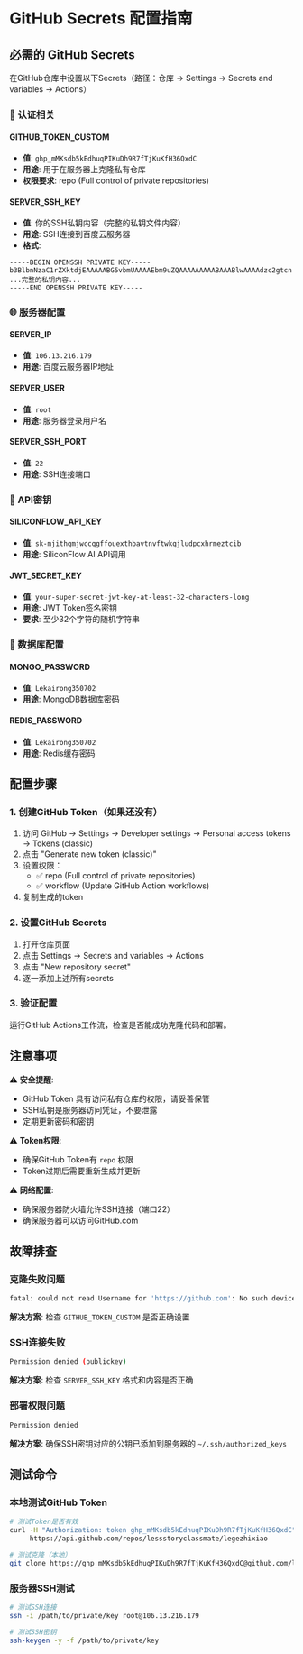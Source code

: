 # GitHub Secrets 配置指南

## 必需的 GitHub Secrets

在GitHub仓库中设置以下Secrets（路径：仓库 → Settings → Secrets and variables → Actions）

### 🔐 认证相关

#### GITHUB_TOKEN_CUSTOM
- **值**: `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`
- **用途**: 用于在服务器上克隆私有仓库
- **权限要求**: repo (Full control of private repositories)

#### SERVER_SSH_KEY
- **值**: 你的SSH私钥内容（完整的私钥文件内容）
- **用途**: SSH连接到百度云服务器
- **格式**: 
```
-----BEGIN OPENSSH PRIVATE KEY-----
b3BlbnNzaC1rZXktdjEAAAAABG5vbmUAAAAEbm9uZQAAAAAAAAABAAABlwAAAAdzc2gtcn
...完整的私钥内容...
-----END OPENSSH PRIVATE KEY-----
```

### 🌐 服务器配置

#### SERVER_IP
- **值**: `106.13.216.179`
- **用途**: 百度云服务器IP地址

#### SERVER_USER
- **值**: `root`
- **用途**: 服务器登录用户名

#### SERVER_SSH_PORT
- **值**: `22`
- **用途**: SSH连接端口

### 🔑 API密钥

#### SILICONFLOW_API_KEY
- **值**: `sk-mjithqmjwccqgffouexthbavtnvftwkqjludpcxhrmeztcib`
- **用途**: SiliconFlow AI API调用

#### JWT_SECRET_KEY
- **值**: `your-super-secret-jwt-key-at-least-32-characters-long`
- **用途**: JWT Token签名密钥
- **要求**: 至少32个字符的随机字符串

### 💾 数据库配置

#### MONGO_PASSWORD
- **值**: `Lekairong350702`
- **用途**: MongoDB数据库密码

#### REDIS_PASSWORD
- **值**: `Lekairong350702`
- **用途**: Redis缓存密码

## 配置步骤

### 1. 创建GitHub Token（如果还没有）
1. 访问 GitHub → Settings → Developer settings → Personal access tokens → Tokens (classic)
2. 点击 "Generate new token (classic)"
3. 设置权限：
   - ✅ repo (Full control of private repositories)
   - ✅ workflow (Update GitHub Action workflows)
4. 复制生成的token

### 2. 设置GitHub Secrets
1. 打开仓库页面
2. 点击 Settings → Secrets and variables → Actions
3. 点击 "New repository secret"
4. 逐一添加上述所有secrets

### 3. 验证配置
运行GitHub Actions工作流，检查是否能成功克隆代码和部署。

## 注意事项

⚠️ **安全提醒**:
- GitHub Token 具有访问私有仓库的权限，请妥善保管
- SSH私钥是服务器访问凭证，不要泄露
- 定期更新密码和密钥

⚠️ **Token权限**:
- 确保GitHub Token有 `repo` 权限
- Token过期后需要重新生成并更新

⚠️ **网络配置**:
- 确保服务器防火墙允许SSH连接（端口22）
- 确保服务器可以访问GitHub.com

## 故障排查

### 克隆失败问题
```bash
fatal: could not read Username for 'https://github.com': No such device or address
```
**解决方案**: 检查 `GITHUB_TOKEN_CUSTOM` 是否正确设置

### SSH连接失败
```bash
Permission denied (publickey)
```
**解决方案**: 检查 `SERVER_SSH_KEY` 格式和内容是否正确

### 部署权限问题
```bash
Permission denied
```
**解决方案**: 确保SSH密钥对应的公钥已添加到服务器的 `~/.ssh/authorized_keys`

## 测试命令

### 本地测试GitHub Token
```bash
# 测试Token是否有效
curl -H "Authorization: token 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" \
     https://api.github.com/repos/lessstoryclassmate/legezhixiao

# 测试克隆（本地）
git clone https://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@github.com/lessstoryclassmate/legezhixiao.git
```

### 服务器SSH测试
```bash
# 测试SSH连接
ssh -i /path/to/private/key root@106.13.216.179

# 测试SSH密钥
ssh-keygen -y -f /path/to/private/key
```
